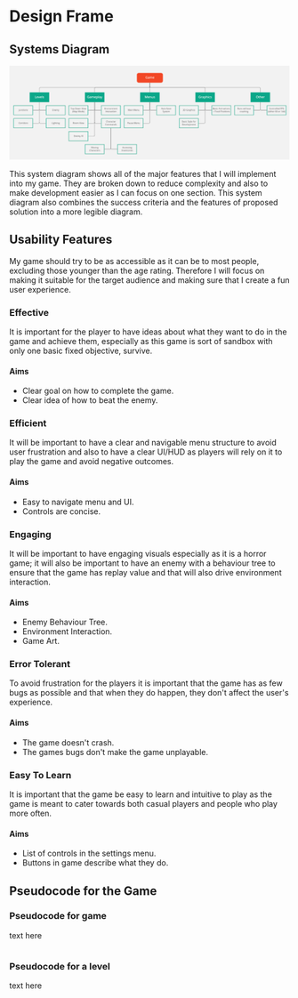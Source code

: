 # Design Frame

## Systems Diagram

![](../.gitbook/assets/system-diagram.png)

This system diagram shows all of the major features that I will implement into my game. They are broken down to reduce complexity and also to make development easier as I can focus on one section. This system diagram also combines the success criteria and the features of proposed solution into a more legible diagram.

## Usability Features

My game should try to be as accessible as it can be to most people, excluding those younger than the age rating. Therefore I will focus on making it suitable for the target audience and making sure that I create a fun user experience.

### Effective

It is important for the player to have ideas about what they want to do in the game and achieve them, especially as this game is sort of sandbox with only one basic fixed objective, survive.&#x20;

#### Aims

* Clear goal on how to complete the game.
* Clear idea of how to beat the enemy.

### Efficient

It will be important to have a clear and navigable menu structure to avoid user frustration and also to have a clear UI/HUD as players will rely on it to play the game and avoid negative outcomes.

#### Aims

* Easy to navigate menu and UI.
* Controls are concise.

### Engaging

It will be important to have engaging visuals especially as it is a horror game; it will also be important to have an enemy with a behaviour tree to ensure that the game has replay value and that will also drive environment interaction.

#### Aims

* Enemy Behaviour Tree.
* Environment Interaction.
* Game Art.

### Error Tolerant

To avoid frustration for the players it is important that the game has as few bugs as possible and that when they do happen, they don't affect the user's experience.

#### Aims

* The game doesn't crash.
* The games bugs don't make the game unplayable.

### Easy To Learn

It is important that the game be easy to learn and intuitive to play as the game is meant to cater towards both casual players and people who play more often.&#x20;

#### Aims

* List of controls in the settings menu.
* Buttons in game describe what they do.

## Pseudocode for the Game

### Pseudocode for game

text here

```
```

### Pseudocode for a level

text here

```
```
